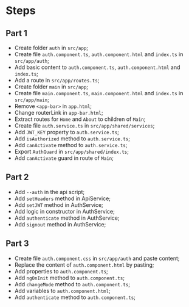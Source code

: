 # Steps

## Part 1

- Create folder `auth` in `src/app`;
- Create file `auth.component.ts`, `auth.component.html` and `index.ts` in `src/app/auth`;
- Add basic content to `auth.component.ts`, `auth.component.html` and `index.ts`;
- Add a route in `src/app/routes.ts`;
- Create folder `main` in `src/app`;
- Create file `main.component.ts`, `main.component.html` and `index.ts` in `src/app/main`;
- Remove `<app-bar>` in `app.html`;
- Change routerLink in `app-bar.html`;
- Extract routes for `Home` and `About` to children of `Main`;
- Create file `auth.service.ts` in `src/app/shared/services`;
- Add `JWT_KEY` property to `auth.service.ts`;
- Add `isAuthorized` method to `auth.service.ts`;
- Add `canActivate` method to `auth.service.ts`;
- Export `AuthGuard` in `src/app/shared/index.ts`;
- Add `canActivate` guard in route of `Main`;

## Part 2

- Add `--auth` in the api script;
- Add `setHeaders` method in ApiService;
- Add `setJWT` method in AuthService;
- Add logic in constructor in AuthService;
- Add `authenticate` method in AuthService;
- Add `signout` method in AuthService;

## Part 3

- Create file `auth.component.css` in `src/app/auth` and paste content;
- Replace the content of `auth.component.html` by pasting;
- Add properties to `auth.component.ts`;
- Add `ngOnInit` method to `auth.component.ts`;
- Add `changeMode` method to `auth.component.ts`;
- Add variables to `auth.component.html`;
- Add `authenticate` method to `auth.component.ts`;

